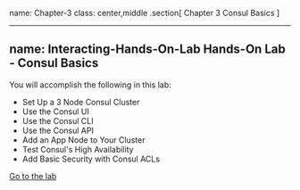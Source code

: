 name: Chapter-3
class: center,middle
.section[
Chapter 3
Consul Basics
]

---
name: Interacting-Hands-On-Lab
Hands-On Lab - Consul Basics
-------------------------
You will accomplish the following in this lab:

* Set Up a 3 Node Consul Cluster
* Use the Consul UI
* Use the Consul CLI
* Use the Consul API
* Add an App Node to Your Cluster
* Test Consul's High Availability
* Add Basic Security with Consul ACLs

<a href="https://instruqt.com/hashicorp/tracks/consul-basics" target="_blank">Go to the lab</a>
